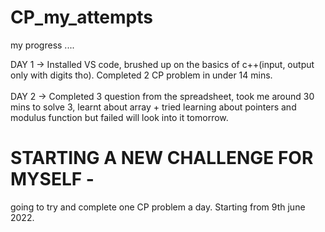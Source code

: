 # CP_my_attempts
my progress ....

DAY 1 -> Installed VS code, brushed up on the basics of c++(input, output only with digits tho). Completed 2 CP problem in under 14 mins.
<br><br>
DAY 2 -> Completed 3 question from the spreadsheet, took me around 30 mins to solve 3, learnt about array + tried learning about pointers and modulus function but failed will look into it tomorrow.


# STARTING A NEW CHALLENGE FOR MYSELF - 

going to try and complete one CP problem a day. Starting from 9th june 2022. 
